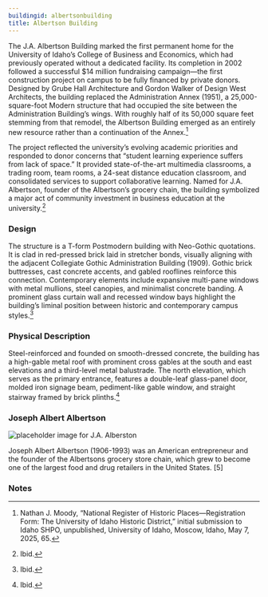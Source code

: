```yaml
---
buildingid: albertsonbuilding
title: Albertson Building
---
```


The J.A. Albertson Building marked the first permanent home for the University of Idaho’s College of Business and Economics, which had previously operated without a dedicated facility. Its completion in 2002 followed a successful $14 million fundraising campaign—the first construction project on campus to be fully financed by private donors. Designed by Grube Hall Architecture and Gordon Walker of Design West Architects, the building replaced the Administration Annex (1951), a 25,000-square-foot Modern structure that had occupied the site between the Administration Building’s wings. With roughly half of its 50,000 square feet stemming from that remodel, the Albertson Building emerged as an entirely new resource rather than a continuation of the Annex.[^1]  

 The project reflected the university’s evolving academic priorities and responded to donor concerns that “student learning experience suffers from lack of space.” It provided state-of-the-art multimedia classrooms, a trading room, team rooms, a 24-seat distance education classroom, and consolidated services to support collaborative learning. Named for J.A. Albertson, founder of the Albertson’s grocery chain, the building symbolized a major act of community investment in business education at the university.[^2]

### Design
The structure is a T-form Postmodern building with Neo-Gothic quotations. It is clad in red-pressed brick laid in stretcher bonds, visually aligning with the adjacent Collegiate Gothic Administration Building (1909). Gothic brick buttresses, cast concrete accents, and gabled rooflines reinforce this connection. Contemporary elements include expansive multi-pane windows with metal mullions, steel canopies, and minimalist concrete banding. A prominent glass curtain wall and recessed window bays highlight the building’s liminal position between historic and contemporary campus styles.[^3]

### Physical Description
Steel-reinforced and founded on smooth-dressed concrete, the building has a high-gable metal roof with prominent cross gables at the south and east elevations and a third-level metal balustrade. The north elevation, which serves as the primary entrance, features a double-leaf glass-panel door, molded iron signage beam, pediment-like gable window, and straight stairway framed by brick plinths.[^4]

### Joseph Albert Albertson  
![placeholder image for J.A. Alberston](https://eu-images.contentstack.com/v3/assets/blt58a1f8f560a1ab0e/blt43489f504b6c6826/66993e5bfd135fa16a23641f/1205_SNJoeAlbertson.jpg?width=200&auto=webp&quality=80&disable=upscale)  

Joseph Albert Albertson (1906-1993) was an American entrepreneur and the founder of the Albertsons grocery store chain, which grew to become one of the largest food and drug retailers in the United States. [5]

### Notes  

[^1]: Nathan J. Moody, “National Register of Historic Places—Registration Form: The University of Idaho Historic District,” initial submission to Idaho SHPO, unpublished, University of Idaho, Moscow, Idaho, May 7, 2025, 65.  
[^2]: Ibid. 
[^3]: Ibid.  
[^4]: Ibid.
[^5]: Ibid.
